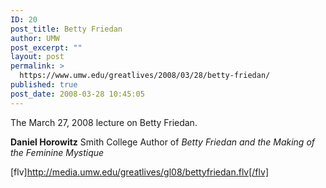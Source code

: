 ```yaml
---
ID: 20
post_title: Betty Friedan
author: UMW
post_excerpt: ""
layout: post
permalink: >
  https://www.umw.edu/greatlives/2008/03/28/betty-friedan/
published: true
post_date: 2008-03-28 10:45:05
---
```

The March 27, 2008 lecture on Betty Friedan.

<strong>Daniel Horowitz</strong>
Smith College
Author of <em>Betty Friedan and the Making of the Feminine Mystique</em>

[flv]http://media.umw.edu/greatlives/gl08/bettyfriedan.flv[/flv]